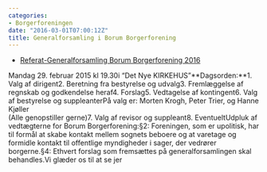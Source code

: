 ```yaml
---
categories:
- Borgerforeningen
date: "2016-03-01T07:00:12Z"
title: Generalforsamling i Borum Borgerforening
---
```


- [Referat-Generalforsamling Borum Borgerforening 2016](/images/uploads/2016/03/Referat-Generalforsamling-Borum-Borgerforening-2016.pdf)

Mandag 29. februar 2015 kl 19.30i “Det Nye KIRKEHUS”**Dagsorden:**1. Valg af dirigent2. Beretning fra bestyrelse og udvalg3. Fremlæggelse af regnskab og godkendelse heraf4. Forslag5. Vedtagelse af kontingent6. Valg af bestyrelse og suppleanterPå valg er: Morten Krogh, Peter Trier, og Hanne Kjøller  
(Alle genopstiller gerne)7. Valg af revisor og suppleant8. EventueltUdpluk af vedtægterne for Borum Borgerforening:§2: Foreningen, som er upolitisk, har til formål at skabe kontakt mellem sognets beboere og at varetage og formidle kontakt til offentlige myndigheder i sager, der vedrører borgerne.§4: Ethvert forslag som fremsættes på generalforsamlingen skal behandles.Vi glæder os til at se jer
